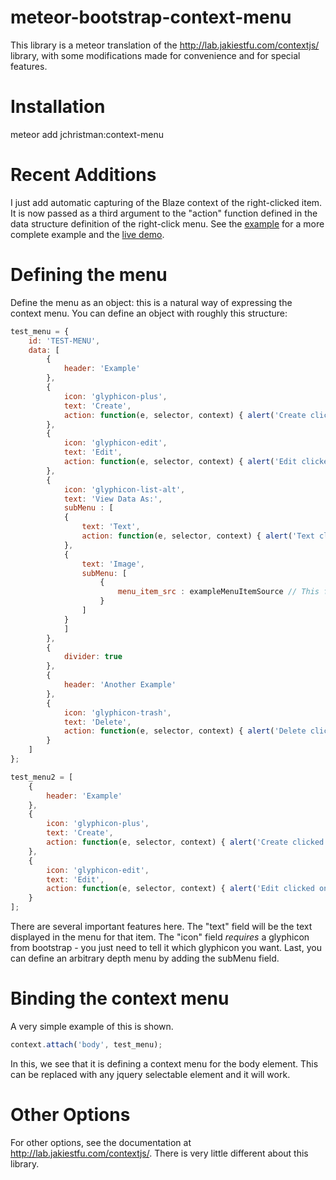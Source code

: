 meteor-bootstrap-context-menu
=============================

This library is a meteor translation of the http://lab.jakiestfu.com/contextjs/ library, with some modifications made for convenience and for special features.

Installation
============

meteor add jchristman:context-menu

Recent Additions
================

I just add automatic capturing of the Blaze context of the right-clicked item. It is now passed as a third argument to the "action" function defined in the data structure definition of the right-click menu. See the [example](https://github.com/jchristman/meteor-bootstrap-context-menu/tree/master/example) for a more complete example and the [live demo](http://contextmenu.meteor.com).

Defining the menu
=================

Define the menu as an object: this is a natural way of expressing the context menu. You can define an object with roughly this structure:

```js
test_menu = {
    id: 'TEST-MENU',
    data: [
        {
            header: 'Example'
        },
        {
            icon: 'glyphicon-plus',
            text: 'Create',
            action: function(e, selector, context) { alert('Create clicked on ' + selector.prop("tagName")); }
        },
        {
            icon: 'glyphicon-edit',
            text: 'Edit',
            action: function(e, selector, context) { alert('Edit clicked on ' + selector.prop("tagName")); }
        },
        {
            icon: 'glyphicon-list-alt',
            text: 'View Data As:',
            subMenu : [
            {
                text: 'Text',
                action: function(e, selector, context) { alert('Text clicked on ' + selector.prop("tagName")); }
            },
            {
                text: 'Image',
                subMenu: [
                    {
                        menu_item_src : exampleMenuItemSource // This function will get two arguments: the selector and the blaze context of the clicked element.
                    }
                ]
            }
            ]
        },
        {
            divider: true
        },
        {
            header: 'Another Example'
        },
        {
            icon: 'glyphicon-trash',
            text: 'Delete',
            action: function(e, selector, context) { alert('Delete clicked on ' + selector.prop("tagName")); }
        }
    ]
};
```

```js
test_menu2 = [
    {
        header: 'Example'
    },
    {
        icon: 'glyphicon-plus',
        text: 'Create',
        action: function(e, selector, context) { alert('Create clicked on ' + selector.prop("tagName")); }
    },
    {
        icon: 'glyphicon-edit',
        text: 'Edit',
        action: function(e, selector, context) { alert('Edit clicked on ' + selector.prop("tagName")); }
    }
];
```

There are several important features here. The "text" field will be the text displayed in the menu for that item. The "icon" field *requires* a glyphicon from bootstrap - you just need to tell it which glyphicon you want. Last, you can define an arbitrary depth menu by adding the subMenu field.

Binding the context menu
========================

A very simple example of this is shown.

```js
context.attach('body', test_menu);
```

In this, we see that it is defining a context menu for the body element. This can be replaced with any jquery selectable element and it will work. 

Other Options
=============

For other options, see the documentation at http://lab.jakiestfu.com/contextjs/. There is very little different about this library.
